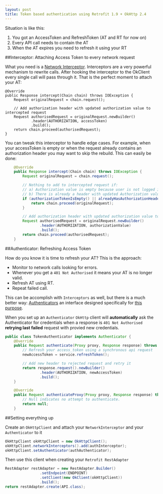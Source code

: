 ```yaml
---
layout: post
title: Token based authentication using Retrofit 1.9 + OkHttp 2.4
---
```


Situation is like this: 

  1. You got an AccessToken and RefreshToken (AT and RT for now on)
  2. Every API call needs to contain the AT 
  3. When the AT expires you need to refresh it using your RT
  

##Interceptor: Attaching Access Token to every network request

What you need is a [Network Interceptor][ref1].
Interceptors are a very powerful mechanism to rewrite calls. After hooking the interceptor to the OkClient every single call will pass through it. That is the perfect moment to attach your AT:


    @Override
    public Response intercept(Chain chain) throws IOException {
        Request originalRequest = chain.request();
      
        // Add authorization header with updated authorization value to intercepted request
        Request authorisedRequest = originalRequest.newBuilder()
                .header(AUTHORIZATION, accessToken)
                .build();
        return chain.proceed(authorisedRequest);
    }


You can tweak this interceptor to handle edge cases. For example, when your accessToken is empty or when the request already contains an authorization header you may want to skip the rebuild. This can easily be done:

```java
    @Override
    public Response intercept(Chain chain) throws IOException {
        Request originalRequest = chain.request();

        // Nothing to add to intercepted request if:
        // a) Authorization value is empty because user is not logged in yet
        // b) There is already a header with updated Authorization value
        if (authorizationTokenIsEmpty() || alreadyHasAuthorizationHeader(originalRequest)) {
            return chain.proceed(originalRequest);
        }

        // Add authorization header with updated authorization value to intercepted request
        Request authorisedRequest = originalRequest.newBuilder()
                .header(AUTHORIZATION, authorizationValue)
                .build();
        return chain.proceed(authorisedRequest);
    }
```

##Authenticator: Refreshing Access Token

How do you know it is time to refresh your AT? This is the approach:

* Monitor to network calls looking for errors.
* Whenever you get a `401 Not Authorised` it means your AT is no longer valid.
* Refresh AT using RT.
* Repeat failed call.

This can be accomplish with `Interceptors` as well, but there is a much better way: [Authenticators][ref2] an interface designed specifically for [this purpose][ref3].

When you set up an `Authenticator` `OkHttp` client will **automatically** ask the Authenticator for credentials when a response is `401 Not Authorised` **retrying last failed** request with provied new credentials.

```java
public class TokenAuthenticator implements Authenticator {
    @Override
    public Request authenticate(Proxy proxy, Response response) throws IOException {
        // Refresh your access_token using a synchronous api request
        newAccessToken = service.refreshToken();

        // Add new header to rejected request and retry it
        return response.request().newBuilder()
                .header(AUTHORIZATION, newAccessToken)
                .build();
    }

    @Override
    public Request authenticateProxy(Proxy proxy, Response response) throws IOException {
        // Null indicates no attempt to authenticate.
        return null;
    }
```

##Setting everything up

Create an `OkHttpClient` and attach your `NetworkInterceptor` and your `Authenticator` to it

```java
OkHttpClient okHttpClient = new OkHttpClient();
okHttpClient.networkInterceptors().add(authInterceptor);
okHttpClient.setAuthenticator(authAuthenticator);

```

Then use this client when creating your `Retrofit RestAdapter`

```java
RestAdapter restAdapter = new RestAdapter.Builder()
                .setEndpoint(ENDPOINT)
                .setClient(new OkClient(okHttpClient))
                .build();
return restAdapter.create(API.class);
```


[ref1]: https://github.com/square/okhttp/wiki/Interceptors#network-interceptors
[ref2]: http://square.github.io/okhttp/javadoc/com/squareup/okhttp/Authenticator.html
[ref3]: https://github.com/square/okhttp/wiki/Recipes#handling-authentication